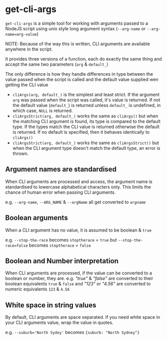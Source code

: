 # get-cli-args

`get-cli-args` is a simple tool for working with arguments passed to a NodeJS script using unix style long argument syntax (`--arg-name` or `--arg-name=arg-value`)

NOTE: Because of the way this is written, CLI arguments are available anywhere in the script.

It provides three versions of a function, each do exactly the same thing and accept the same two parameters (`arg` & `default_`)

The only difference is how they handle differences in type between the value passed when the script is called and the default value supplied wen getting the CLI value

* `cliArgs(arg, default_)` is the simplest and least strict. If the argument `arg` was passed when the script was called, it's value is returned. If not the default value (`default_`) is returned unless `default_` is undefined, in which case, `NULL` is returned.
* `cliArgsStrict(arg, default_)` works the same as `cliArgs()` but when the matching CLI argument is found, its type is compared to the default type. If the types match the CLI value is returned otherwise the default is returned. If no default is specified, then it behaves identically to `cliArgs()`
* `cliArgsStrict(arg, default_)` works the same as `cliArgsStrict()` but when the CLI argument type doesn't match the default type, an error is thrown.

## Argument names are standardised

When CLI arguments are processed and access, the argument name is standardised to lowercase alphabetical characters only. This limits the chance of human error when passing CLI arguments.

e.g. `--arg-name`, `--ARG_NAME` & `--argName` all get converted to _`argname`_

## Boolean arguments

When a CLI argument has no value, it is assumed to be boolean & `true`

e.g. `--stop-the-race` becomes `stoptherace` = `true` but 
  `--stop-the-race=false` becomes `stoptherace` = `false`

## Boolean and Number interpretation

When CLI arguments are processed, if the value can be converted to a boolean or number, they are.
e.g. _"true"_ & _"false"_ are converted to their boolean equivalents `true` & `false`
and  _"123"_ or _"4.56"_ are converted to numeric equivalents `123` & `4.56`

## White space in string values

By default, CLI arguments are space separated. If you need white space in your CLI arguments value, wrap the value in quotes.

e.g. `--suburb='North Sydey'` becomes `{suburb: "North Sydney"}`
